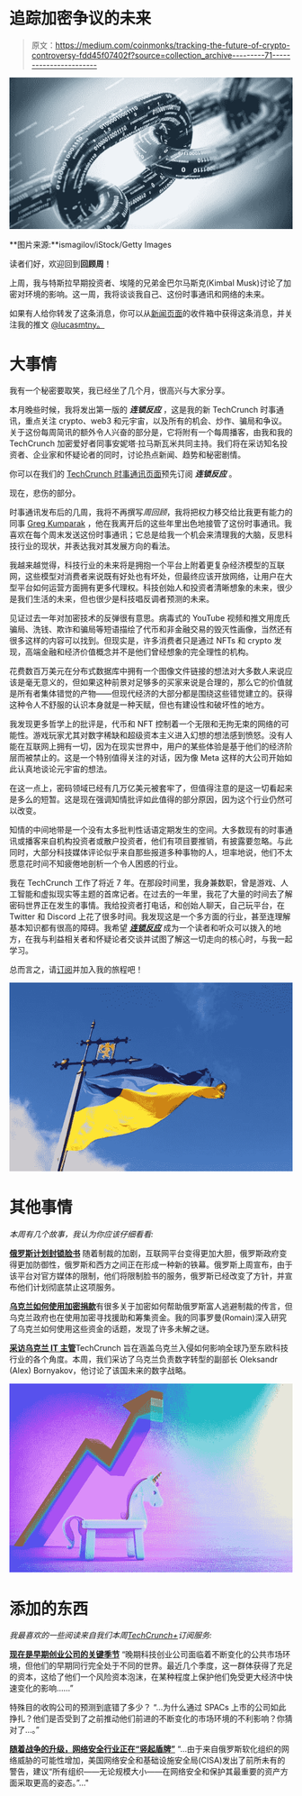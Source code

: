# 追踪加密争议的未来

> 原文：<https://medium.com/coinmonks/tracking-the-future-of-crypto-controversy-fdd45f07402f?source=collection_archive---------71----------------------->

![](img/06b0c2dbff5e1d27af349a9ea2c827a7.png)

**图片来源:**ismagilov/iStock/Getty Images

读者们好，欢迎回到**回顾周**！

上周，我与特斯拉早期投资者、埃隆的兄弟金巴尔马斯克(Kimbal Musk)讨论了加密对环境的影响。这一周，我将谈谈我自己、这份时事通讯和网络的未来。

如果有人给你转发了这条消息，你可以从[新闻页面](https://techcrunch.com/newsletters)的收件箱中获得这条消息，并关注我的推文 [@lucasmtny。](https://twitter.com/lucasmtny)

# 大事情

我有一个秘密要取笑，我已经坐了几个月，很高兴与大家分享。

本月晚些时候，我将发出第一版的 ***连锁反应*** ，这是我的新 TechCrunch 时事通讯，重点关注 crypto、web3 和元宇宙，以及所有的机会、炒作、骗局和争议。关于这份每周简讯的额外令人兴奋的部分是，它将附有一个每周播客，由我和我的 TechCrunch 加密爱好者同事安妮塔·拉马斯瓦米共同主持。我们将在采访知名投资者、企业家和怀疑论者的同时，讨论热点新闻、趋势和秘密剧情。

你可以在我们的 [TechCrunch 时事通讯页面](https://link.techcrunch.com/join/134/signup-all-newsletters)预先订阅 ***连锁反应*** 。

现在，悲伤的部分。

时事通讯发布后的几周，我将不再撰写*周回顾*，我将把权力移交给比我更有能力的同事 [Greg Kumparak](https://twitter.com/Grg) ，他在我离开后的这些年里出色地接管了这份时事通讯。我喜欢在每个周末发送这份时事通讯；它总是给我一个机会来清理我的大脑，反思科技行业的现状，并表达我对其发展方向的看法。

我越来越觉得，科技行业的未来将是拥抱一个平台上附着更复杂经济模型的互联网，这些模型对消费者来说既有好处也有坏处，但最终应该开放网络，让用户在大型平台如何运营方面拥有更多代理权。科技创始人和投资者清晰想象的未来，很少是我们生活的未来，但也很少是科技唱反调者预测的未来。

见证过去一年对加密技术的反弹很有意思。病毒式的 YouTube 视频和推文用庞氏骗局、洗钱、欺诈和骗局等短语描绘了代币和非金融交易的毁灭性画像，当然还有很多这样的内容可以找到。但现实是，许多消费者只是通过 NFTs 和 crypto 发现，高端金融和经济价值概念并不是他们曾经想象的完全理性的机构。

花费数百万美元在分布式数据库中拥有一个图像文件链接的想法对大多数人来说应该是毫无意义的，但如果这种前景对足够多的买家来说是合理的，那么它的价值就是所有者集体错觉的产物——但现代经济的大部分都是围绕这些错觉建立的。获得这种令人不舒服的认识本身就是一种天赋，但也有建设性和破坏性的地方。

我发现更多哲学上的批评是，代币和 NFT 控制着一个无限和无拘无束的网络的可能性。游戏玩家尤其对数字稀缺和超级资本主义进入幻想的想法感到愤怒。没有人能在互联网上拥有一切，因为在现实世界中，用户的某些体验是基于他们的经济阶层而被禁止的。这是一个特别值得关注的对话，因为像 Meta 这样的大公司开始如此认真地谈论元宇宙的想法。

在这一点上，密码领域已经有几万亿美元被套牢了，但值得注意的是这一切看起来是多么的短暂。这是现在强调知情批评如此值得的部分原因，因为这个行业仍然可以改变。

知情的中间地带是一个没有太多批判性话语定期发生的空间。大多数现有的时事通讯或播客来自机构投资者或散户投资者，他们有项目要推销，有披露要忽略。与此同时，大部分科技媒体评论似乎来自那些报道多种事物的人，坦率地说，他们不太愿意花时间不知疲倦地剖析一个令人困惑的行业。

我在 TechCrunch 工作了将近 7 年。在那段时间里，我身兼数职，曾是游戏、人工智能和虚拟现实等主题的首席记者。在过去的一年里，我花了大量的时间去了解密码世界正在发生的事情。我给投资者打电话，和创始人聊天，自己玩平台，在 Twitter 和 Discord 上花了很多时间。我发现这是一个多方面的行业，甚至连理解基本知识都有很高的障碍。我希望 [***连锁反应***](https://link.techcrunch.com/join/134/signup-all-newsletters) 成为一个读者和听众可以拨入的地方，在我与利益相关者和怀疑论者交谈并试图了解这一切走向的核心时，与我一起学习。

总而言之，请[订阅](https://link.techcrunch.com/join/134/signup-all-newsletters)并加入我的旅程吧！

![](img/8dfa3d4b17341498ed5df688ee46e2a4.png)

# 其他事情

*本周有几个故事，我认为你应该仔细看看:*

[**俄罗斯计划封锁脸书**](https://techcrunch.com/2022/03/04/russia-blocks-facebook/)
随着制裁的加剧，互联网平台变得更加大胆，俄罗斯政府变得更加防御性，俄罗斯和西方之间正在形成一种新的铁幕。俄罗斯上周宣布，由于该平台对官方媒体的限制，他们将限制脸书的服务，俄罗斯已经改变了方针，并宣布他们计划彻底禁止这项服务。

[**乌克兰如何使用加密捐款**](https://techcrunch.com/2022/02/28/how-ukraine-is-using-crypto-donations/)有很多关于加密如何帮助俄罗斯富人逃避制裁的传言，但乌克兰政府也在使用加密寻找援助和筹集资金。我的同事罗曼(Romain)深入研究了乌克兰如何使用这些资金的话题，发现了许多未解之谜。

[**采访乌克兰 IT 主管**](https://techcrunch.com/2022/03/02/ukraine-deputy-minister-talks-it-army-and-deploying-25m-in-donated-crypto/)TechCrunch 旨在涵盖乌克兰入侵如何影响全球乃至东欧科技行业的各个角度。本周，我们采访了乌克兰负责数字转型的副部长 Oleksandr (Alex) Bornyakov，他讨论了该国未来的数字战略。

![](img/08e3c3aa9744d17114fe289a630c8771.png)

# 添加的东西

*我最喜欢的一些阅读来自我们本周*[*TechCrunch+*](https://techcrunch.com/2021/09/27/introducing-techcrunch-plus/)*订阅服务:*

[**现在是早期创业公司的关键季节**](https://techcrunch.com/2022/03/04/its-pivot-season-for-early-stage-startups/)
“晚期科技创业公司面临着不断变化的公共市场环境，但他们的早期同行完全处于不同的世界。最近几个季度，这一群体获得了充足的资本，这给了他们一个风险资本泡沫，在某种程度上保护他们免受更大经济中快速变化的影响……”

特殊目的收购公司的预测到底错了多少？
“…为什么通过 SPACs 上市的公司如此挣扎？他们是否受到了之前推动他们前进的不断变化的市场环境的不利影响？你猜对了…。”

[**随着战争的升级，网络安全行业正在“竖起盾牌”**](https://techcrunch.com/2022/03/02/as-war-escalates-in-europe-its-shields-up-for-the-cybersecurity-industry/)
“…由于来自俄罗斯软化组织的网络威胁的可能性增加，美国网络安全和基础设施安全局(CISA)发出了前所未有的警告，建议“所有组织——无论规模大小——在网络安全和保护其最重要的资产方面采取更高的姿态。”…"
